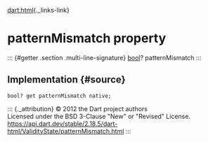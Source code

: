 [dart:html](../../dart-html/dart-html-library){._links-link}

patternMismatch property
========================

::: {#getter .section .multi-line-signature}
[bool](../../dart-core/bool-class)? patternMismatch
:::

Implementation {#source}
--------------

``` {.language-dart data-language="dart"}
bool? get patternMismatch native;
```

::: {._attribution}
© 2012 the Dart project authors\
Licensed under the BSD 3-Clause \"New\" or \"Revised\" License.\
<https://api.dart.dev/stable/2.18.5/dart-html/ValidityState/patternMismatch.html>
:::
